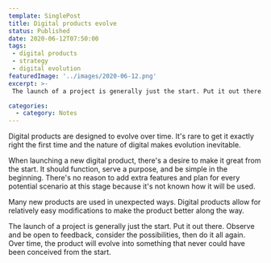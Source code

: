```yaml
---
template: SinglePost
title: Digital products evolve
status: Published
date: 2020-06-12T07:50:00
tags:
 - digital products
 - strategy
 - digital evolution
featuredImage: '../images/2020-06-12.png'
excerpt: >-
 The launch of a project is generally just the start. Put it out there. Observe and be open to feedback, consider the possibilities, then do it all again. Over time, the product will evolve into something that never could have been conceived from the start. 

categories:
  - category: Notes
---
```

Digital products are designed to evolve over time. It's rare to get it exactly right the first time and the nature of digital makes evolution inevitable.

When launching a new digital product, there's a desire to make it great from the start. It should function, serve a purpose, and be simple in the beginning. There's no reason to add extra features and plan for every potential scenario at this stage because it's not known how it will be used.

Many new products are used in unexpected ways. Digital products allow for relatively easy modifications to make the product better along the way.

The launch of a project is generally just the start. Put it out there. Observe and be open to feedback, consider the possibilities, then do it all again. Over time, the product will evolve into something that never could have been conceived from the start.
